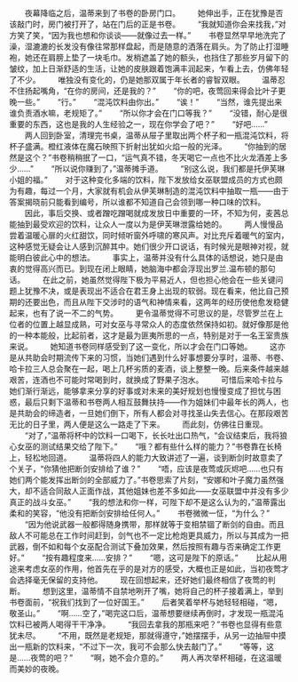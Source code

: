 　　夜幕降临之后，温蒂来到了书卷的卧房门口。
　　她伸出手，正在犹豫是否该敲门时，房门被打开了，站在门后的正是书卷。
　　“我就知道你会来找我，”对方笑了笑，“因为我也想和你谈谈——就像过去一样。”
　　书卷显然早早地洗完了澡，湿漉漉的长发没有像往常那样盘起，而是随意的洒落在肩头。为了防止打湿睡袍，她还在肩膀上垫了一块毛巾。发梢遮盖了她的额头，也挡住了那些岁月留下的皱纹，加上日渐舒适的生活，让她的皮肤跟着饱满丰润起来，乍看上去，仿佛年轻了不少。
　　唯独没有变化的，仍是她那双属于年长者的睿智双眼。
　　温蒂忍不住扬起嘴角，“在你的房间，还是我的？”
　　“你的吧，夜莺回来得会比叶子更晚一些。”
　　“行。”
　　“混沌饮料由你出。”
　　“诶！”
　　“当然，谁先提出来谁负责酒水嘛，老规矩了。”
　　“所以你才会在门口等我？”
　　“没错，耐心是很重要的东西，这也是我的人生经验之一，现在你学会了吧？”
　　“好吧……”
　　两人回到卧室，清理完书桌，温蒂从屉子里取出两个杯子和一瓶混沌饮料，将杯子盛满。橙红液体在魔石映照下折射出犹如火焰一般的光泽。
　　“你抽到的居然是这个？”书卷稍稍抿了一口，“运气真不错，冬天喝它一点也不比火龙酒差上多少……”
　　“所以说你赚到了，”温蒂摊手道。
　　“别这么说，我们都是托伊芙琳小姐的福。”
　　对于这种变化多端的饮料，陛下发放给女巫联盟成员的方式也颇为有趣，每过一个月，大家就有机会从伊芙琳制造的混沌饮料中抽取一瓶——由于答案揭晓前只能看到编号，所以谁都不知道自己会领到哪一种口味的饮料。
　　因此，事后交换、或者蹭吃蹭喝就成发放日中重要的一环，不知为何，麦茜总能抽到最受欢迎的饮料，让众人一度以为是伊芙琳泄露给她的。
　　两人慢慢品尝着温暖心扉的火红甜饮，同时倾听窗外呼啸的寒风声。对比充斥着暖气的室内，这种感觉无疑会让人感到沉醉其中。她们很少开口说话，有时候光是眼神对视，就能明白彼此心中的想法。
　　事实上，温蒂并没有什么具体的话想说，她只是由衷的觉得高兴而已。到现在闭上眼睛，她脑海中都会浮现出罗兰.温布顿的那句话。
　　在此之前，她虽然觉得陛下极为平易近人，但也担心他会在一些关键问题上犹豫不决，或是表现出不适合在君王身上出现的软弱。现在看来，他比自己预期的还要出色，而且从陛下交涉时的语气和神情来看，这两年的经历使他愈发稳健起来，也有了说一不二的气势。
　　更令温蒂觉得不可思议的是，尽管罗兰在上位者的位置上越显成熟，可对女巫与寻常众人的态度依然保持如初。就好像那是他的一种本能般，比起前者，这才是最为匪夷所思的一点，特别是对于一名王室贵族来说。
　　她知道书卷同样感受到了这一变化，所以才会在门口等她。
　　这亦是从共助会时期流传下来的习惯，当她们遇到什么好事想要分享时，温蒂、书卷、哈卡拉三人总会聚在一起，喝上几杯劣质的麦酒，谈上整整一晚。后来条件越来越艰苦，连酒也不可能时常喝到时，就换成了野果子泡水。
　　可惜后来哈卡拉与她们渐行渐远，能够拿来分享的好事或对未来的美好规划也慢慢变成了担忧与困惑，最后只剩下温蒂和书卷两人相互鼓舞扶持——作为姐妹们中最年长的两人，也是共助会的缔造者，一旦她们倒下，所有人都会对寻找圣山失去信心。在那段艰苦无比的日子里，两人便是这么一路走了下来。
　　而此刻，仿佛往日重现。
　　“对了，”温蒂将杯中的饮料一口喝下，长长吐出口热气，“会议结束后，我将狼心女巫的测试结果交给了陛下。”
　　“哦？都有些什么样的能力？”书卷靠在长椅上，轻松地回道。
　　温蒂将四人的能力大致讲述了一遍，谈到断剑时故意卖了个关子，“你猜他把断剑安排给了谁？”
　　“唔，应该是夜莺或灰烬吧……也只有她们两个能发挥出断剑的全部威力了。”书卷思索了片刻，“安娜和叶子魔力虽然强大，却不适合同敌人正面作战，其他姐妹也差不多如此——女巫联盟中并没有多少真正的战斗女巫。”
　　“我的想法和你一样，可陛下却不是这么认为的，”温蒂露出柔和的笑容，“他没有把断剑安排给任何人。”
　　书卷微微一怔，“为什么？”
　　“因为他说武器一般都得随身携带，那样就等于变相禁锢了断剑的自由。而且敌人不可能总在工作时间赶到，剑气也不一定比枪炮更具威力，所以与其成为一把武器，倒不如和每个女巫配合测试下叠加效果，然后按照有趣与否来确定工作更好。”
　　“按有趣程度来……安排？”
　　“嗯，这可是陛下的原话。”
　　比起从用途来考虑女巫的作用，他首先在乎的是对方的感受，大概也正是如此，当初夜莺才会选择毫无保留的支持他。
　　现在回想起来，还好她们最终相信了夜莺的判断。
　　想到这里，温蒂情不自禁地咧开了嘴，她将自己的杯子接着满上，举到书卷面前，“祝我们找到了一位好国王。”
　　后者笑着举杯与她轻轻相碰，“嗯，敬圣山。”
　　“啊……空了，”喝完这口后，温蒂想要继续再倒时，才发现一瓶混沌饮料已被两人喝得干干净净。
　　“我回去拿我的那瓶来吧？”书卷也显得有些意犹未尽。
　　“不用，既然是老规矩，那就得遵守，”她摆摆手，从另一边抽屉中摸出一瓶新的饮料来，“不过下一次，我可不会那么快去敲门了。”
　　“等等，这是……夜莺的吧？”
　　“啊，她不会介意的。”
　　两人再次举杯相碰，在这温暖而美妙的夜晚。
